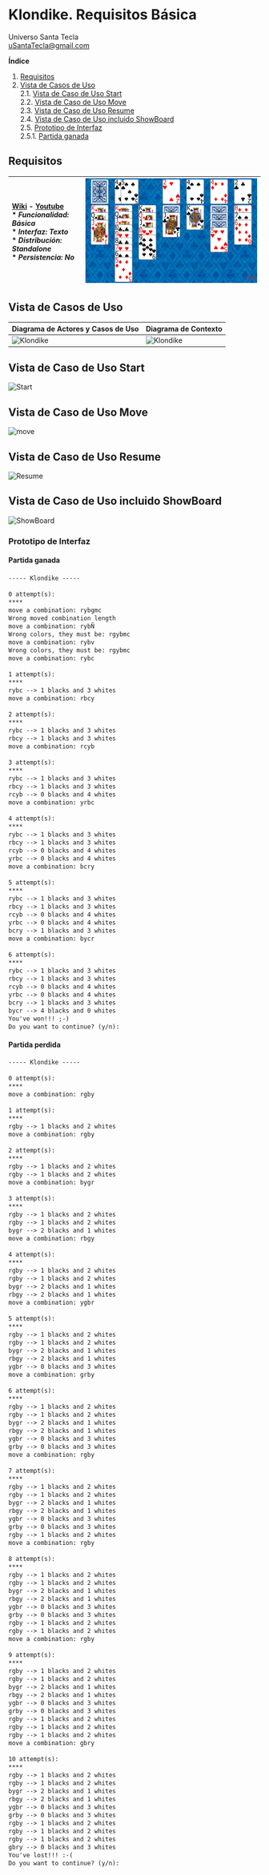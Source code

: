 # Klondike. Requisitos Básica
Universo Santa Tecla  
[uSantaTecla@gmail.com](mailto:uSantaTecla@gmail.com)  
  
**Índice**

1. [Requisitos](#requisitos)  
2. [Vista de Casos de Uso](#vista-de-casos-de-uso)  
    2.1. [Vista de Caso de Uso Start](#vista-de-caso-de-uso-start)  
    2.2. [Vista de Caso de Uso Move](#vista-de-caso-de-uso-move)  
    2.3. [Vista de Caso de Uso Resume](#vista-de-caso-de-uso-resume)  
    2.4. [Vista de Caso de Uso incluido ShowBoard](#vista-de-caso-de-uso-incluido-showboard)  
    2.5. [Prototipo de Interfaz](#prototipo-de-interfaz)  
        2.5.1. [Partida ganada](#partida-ganada) 


## Requisitos  

| [Wiki](https://en.wikipedia.org/wiki/Klondike_(solitaire)) - [Youtube](https://www.youtube.com/watch?v=_kMC7YNbsmg)<br/> * _Funcionalidad: **Básica**_<br/>  * _Interfaz: **Texto**_<br/>  * _Distribución: **Standalone**_<br/>  * _Persistencia: **No**_<br/> | ![Klondike](./docs/images/Klondike.jpg) | 
| :------- | :------: |  

## Vista de Casos de Uso  

| Diagrama de Actores y Casos de Uso | Diagrama de Contexto |
|---|---|
| ![Klondike](./docs/diagrams/out/Klondike_usecases/Klondike_usecases.svg) | ![Klondike](./docs/diagrams/out/Klondike_usecases/Klondike_states.svg) |  

## Vista de Caso de Uso Start  
![Start](./docs/diagrams/out/Klondike_usecases/start_usecase.svg)  

## Vista de Caso de Uso Move  
![move](./docs/diagrams/out/Klondike_usecases/move_combination_usecase.svg)  

## Vista de Caso de Uso Resume  
![Resume](./docs/diagrams/out/Klondike_usecases/resume_usecase.svg)  

## Vista de Caso de Uso incluido ShowBoard  
![ShowBoard](./docs/diagrams/out/Klondike_usecases/show_board_usecase.svg)  

### Prototipo de Interfaz
  
#### Partida ganada
```
----- Klondike -----

0 attempt(s): 
****
move a combination: rybgmc
Wrong moved combination length
move a combination: rybÑ
Wrong colors, they must be: rgybmc
move a combination: rybv
Wrong colors, they must be: rgybmc
move a combination: rybc

1 attempt(s): 
****
rybc --> 1 blacks and 3 whites
move a combination: rbcy

2 attempt(s): 
****
rybc --> 1 blacks and 3 whites
rbcy --> 1 blacks and 3 whites
move a combination: rcyb

3 attempt(s): 
****
rybc --> 1 blacks and 3 whites
rbcy --> 1 blacks and 3 whites
rcyb --> 0 blacks and 4 whites
move a combination: yrbc

4 attempt(s): 
****
rybc --> 1 blacks and 3 whites
rbcy --> 1 blacks and 3 whites
rcyb --> 0 blacks and 4 whites
yrbc --> 0 blacks and 4 whites
move a combination: bcry

5 attempt(s): 
****
rybc --> 1 blacks and 3 whites
rbcy --> 1 blacks and 3 whites
rcyb --> 0 blacks and 4 whites
yrbc --> 0 blacks and 4 whites
bcry --> 1 blacks and 3 whites
move a combination: bycr

6 attempt(s): 
****
rybc --> 1 blacks and 3 whites
rbcy --> 1 blacks and 3 whites
rcyb --> 0 blacks and 4 whites
yrbc --> 0 blacks and 4 whites
bcry --> 1 blacks and 3 whites
bycr --> 4 blacks and 0 whites
You've won!!! ;-)
Do you want to continue? (y/n): 
```

#### Partida perdida

```
----- Klondike -----

0 attempt(s): 
****
move a combination: rgby

1 attempt(s): 
****
rgby --> 1 blacks and 2 whites
move a combination: rgby

2 attempt(s): 
****
rgby --> 1 blacks and 2 whites
rgby --> 1 blacks and 2 whites
move a combination: bygr

3 attempt(s): 
****
rgby --> 1 blacks and 2 whites
rgby --> 1 blacks and 2 whites
bygr --> 2 blacks and 1 whites
move a combination: rbgy

4 attempt(s): 
****
rgby --> 1 blacks and 2 whites
rgby --> 1 blacks and 2 whites
bygr --> 2 blacks and 1 whites
rbgy --> 2 blacks and 1 whites
move a combination: ygbr

5 attempt(s): 
****
rgby --> 1 blacks and 2 whites
rgby --> 1 blacks and 2 whites
bygr --> 2 blacks and 1 whites
rbgy --> 2 blacks and 1 whites
ygbr --> 0 blacks and 3 whites
move a combination: grby

6 attempt(s): 
****
rgby --> 1 blacks and 2 whites
rgby --> 1 blacks and 2 whites
bygr --> 2 blacks and 1 whites
rbgy --> 2 blacks and 1 whites
ygbr --> 0 blacks and 3 whites
grby --> 0 blacks and 3 whites
move a combination: rgby

7 attempt(s): 
****
rgby --> 1 blacks and 2 whites
rgby --> 1 blacks and 2 whites
bygr --> 2 blacks and 1 whites
rbgy --> 2 blacks and 1 whites
ygbr --> 0 blacks and 3 whites
grby --> 0 blacks and 3 whites
rgby --> 1 blacks and 2 whites
move a combination: rgby

8 attempt(s): 
****
rgby --> 1 blacks and 2 whites
rgby --> 1 blacks and 2 whites
bygr --> 2 blacks and 1 whites
rbgy --> 2 blacks and 1 whites
ygbr --> 0 blacks and 3 whites
grby --> 0 blacks and 3 whites
rgby --> 1 blacks and 2 whites
rgby --> 1 blacks and 2 whites
move a combination: rgby

9 attempt(s): 
****
rgby --> 1 blacks and 2 whites
rgby --> 1 blacks and 2 whites
bygr --> 2 blacks and 1 whites
rbgy --> 2 blacks and 1 whites
ygbr --> 0 blacks and 3 whites
grby --> 0 blacks and 3 whites
rgby --> 1 blacks and 2 whites
rgby --> 1 blacks and 2 whites
rgby --> 1 blacks and 2 whites
move a combination: gbry

10 attempt(s): 
****
rgby --> 1 blacks and 2 whites
rgby --> 1 blacks and 2 whites
bygr --> 2 blacks and 1 whites
rbgy --> 2 blacks and 1 whites
ygbr --> 0 blacks and 3 whites
grby --> 0 blacks and 3 whites
rgby --> 1 blacks and 2 whites
rgby --> 1 blacks and 2 whites
rgby --> 1 blacks and 2 whites
gbry --> 0 blacks and 3 whites
You've lost!!! :-(
Do you want to continue? (y/n): 
```

